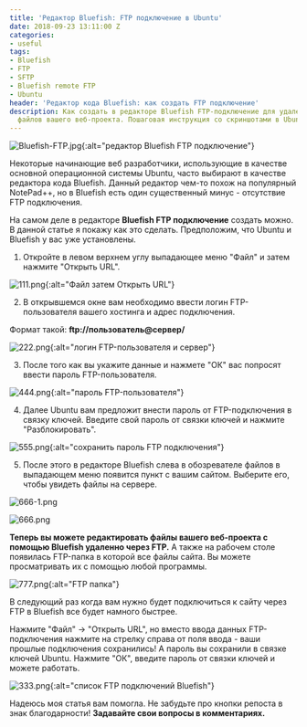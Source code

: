 ```yaml
---
title: 'Редактор Bluefish: FTP подключение в Ubuntu'
date: 2018-09-23 13:11:00 Z
categories:
- useful
tags:
- Bluefish
- FTP
- SFTP
- Bluefish remote FTP
- Ubuntu
header: 'Редактор кода Bluefish: как создать FTP подключение'
description: Как создать в редакторе Bluefish FTP-подключение для удаленного редактирования
  файлов вашего веб-проекта. Пошаговая инструкция со скриншотами в Ubuntu 18.04.
---
```


![Bluefish-FTP.jpg](/uploads/Bluefish-FTP.jpg){:alt="редактор Bluefish FTP подключение"}

Некоторые начинающие веб разработчики, использующие в качестве основной операционной системы Ubuntu, часто выбирают в качестве редактора кода Bluefish. Данный редактор чем-то похож на популярный NotePad++, но в Bluefish есть один существенный минус - отсутствие FTP подключения. 

На самом деле в редакторе **Bluefish FTP подключение** создать можно. В данной статье я покажу как это сделать. Предположим, что Ubuntu и Bluefish у вас уже установлены. 

1) Откройте в левом верхнем углу выпадающее меню "Файл" и затем нажмите "Открыть URL".

![111.png](/uploads/111.png){:alt="Файл затем Открыть URL"}

2) В открывшемся окне вам необходимо ввести логин FTP-пользователя вашего хостинга и адрес подключения. 

Формат такой: **ftp://пользователь@сервер/**

![222.png](/uploads/222.png){:alt="логин FTP-пользователя и сервер"}

3) После того как вы укажите данные и нажмете "ОК" вас попросят ввести пароль FTP-пользователя.

![444.png](/uploads/444.png){:alt="пароль FTP-пользователя"}

4) Далее Ubuntu вам предложит внести пароль от FTP-подключения в связку ключей. Введите свой пароль от связки ключей и нажмите "Разблокировать".

![555.png](/uploads/555.png){:alt="сохранить пароль FTP подключения"}

5) После этого в редакторе Bluefish слева в обозревателе файлов в выпадающем меню появится пункт с вашим сайтом. Выберите его, чтобы увидеть файлы на сервере.

![666-1.png](/uploads/666-1.png)

![666.png](/uploads/666.png)

**Теперь вы можете редактировать файлы вашего веб-проекта с помощью Bluefish удаленно через FTP.** А также на рабочем столе появилась FTP-папка в которой все файлы сайта. Вы можете просматривать их с помощью любой программы.

![777.png](/uploads/777.png){:alt="FTP папка"}

В следующий раз когда вам нужно будет подключиться к сайту через FTP в Bluefish все будет намного быстрее. 

Нажмите "Файл" -> "Открыть URL", но вместо ввода данных FTP-подключения нажмите на стрелку справа от поля ввода - ваши прошлые подключения сохранились! А пароль вы сохранили в связке ключей Ubuntu. Нажмите "ОК", введите пароль от связки ключей и можете работать.

![333.png](/uploads/3333.png){:alt="список FTP подключений Bluefish"}

Надеюсь моя статья вам помогла. Не забудьте про кнопки репоста в знак благодарности! **Задавайте свои вопросы в комментариях.**